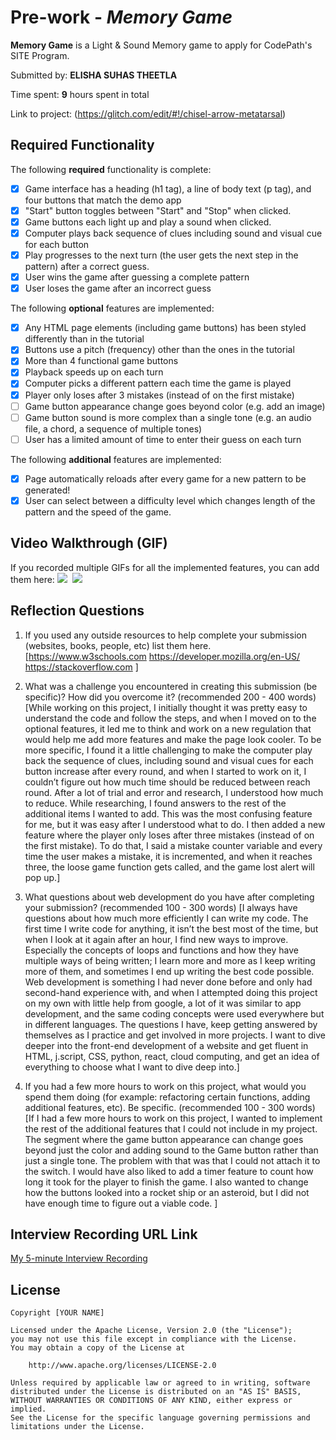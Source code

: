 # Pre-work - _Memory Game_

**Memory Game** is a Light & Sound Memory game to apply for CodePath's SITE Program.

Submitted by: **ELISHA SUHAS THEETLA**

Time spent: **9** hours spent in total

Link to project: (https://glitch.com/edit/#!/chisel-arrow-metatarsal)

## Required Functionality

The following **required** functionality is complete:

- [x] Game interface has a heading (h1 tag), a line of body text (p tag), and four buttons that match the demo app
- [x] "Start" button toggles between "Start" and "Stop" when clicked.
- [x] Game buttons each light up and play a sound when clicked.
- [x] Computer plays back sequence of clues including sound and visual cue for each button
- [x] Play progresses to the next turn (the user gets the next step in the pattern) after a correct guess.
- [x] User wins the game after guessing a complete pattern
- [x] User loses the game after an incorrect guess

The following **optional** features are implemented:

- [x] Any HTML page elements (including game buttons) has been styled differently than in the tutorial
- [x] Buttons use a pitch (frequency) other than the ones in the tutorial
- [x] More than 4 functional game buttons
- [x] Playback speeds up on each turn
- [x] Computer picks a different pattern each time the game is played
- [x] Player only loses after 3 mistakes (instead of on the first mistake)
- [ ] Game button appearance change goes beyond color (e.g. add an image)
- [ ] Game button sound is more complex than a single tone (e.g. an audio file, a chord, a sequence of multiple tones)
- [ ] User has a limited amount of time to enter their guess on each turn

The following **additional** features are implemented:

- [x] Page automatically reloads after every game for a new pattern to be generated!
- [x] User can select between a difficulty level which changes length of the pattern and the speed of the game.

## Video Walkthrough (GIF)

If you recorded multiple GIFs for all the implemented features, you can add them here:
![](http://g.recordit.co/WQTAooCNbf.gif)
![]()
![](http://g.recordit.co/e0CmN44iPv.gif)

## Reflection Questions

1. If you used any outside resources to help complete your submission (websites, books, people, etc) list them here.
   [https://www.w3schools.com
   https://developer.mozilla.org/en-US/
   https://stackoverflow.com
   ]

2. What was a challenge you encountered in creating this submission (be specific)? How did you overcome it? (recommended 200 - 400 words)
   [While working on this project, I initially thought it was pretty easy to understand the code and follow the steps, and when I moved on to the optional features, it led me to think and work on a new regulation that would help me add more features and make the page look cooler. To be more specific, I found it a little challenging to make the computer play back the sequence of clues, including sound and visual cues for each button increase after every round, and when I started to work on it, I couldn’t figure out how much time should be reduced between reach round. After a lot of trial and error and research, I understood how much to reduce. While researching, I found answers to the rest of the additional items I wanted to add. This was the most confusing feature for me, but it was easy after I understood what to do. I then added a new feature where the player only loses after three mistakes (instead of on the first mistake). To do that, I said a mistake counter variable and every time the user makes a mistake, it is incremented, and when it reaches three, the loose game function gets called, and the game lost alert will pop up.]
3. What questions about web development do you have after completing your submission? (recommended 100 - 300 words)
   [I always have questions about how much more efficiently I can write my code. The first time I write code for anything, it isn’t the best most of the time, but when I look at it again after an hour, I find new ways to improve. Especially the concepts of loops and functions and how they have multiple ways of being written; I learn more and more as I keep writing more of them, and sometimes I end up writing the best code possible. Web development is something I had never done before and only had second-hand experience with, and when I attempted doing this project on my own with little help from google, a lot of it was similar to app development, and the same coding concepts were used everywhere but in different languages. The questions I have, keep getting answered by themselves as I practice and get involved in more projects. I want to dive deeper into the front-end development of a website and get fluent in HTML, j.script, CSS, python, react, cloud computing, and get an idea of everything to choose what I want to dive deep into.]

4. If you had a few more hours to work on this project, what would you spend them doing (for example: refactoring certain functions, adding additional features, etc). Be specific. (recommended 100 - 300 words)
   [If I had a few more hours to work on this project, I wanted to implement the rest of the additional features that I could not include in my project. The segment where the game button appearance can change goes beyond just the color and adding sound to the Game button rather than just a single tone. The problem with that was that I could not attach it to the switch. I would have also liked to add a timer feature to count how long it took for the player to finish the game. I also wanted to change how the buttons looked into a rocket ship or an asteroid, but I did not have enough time to figure out a viable code.
   ]

## Interview Recording URL Link

[My 5-minute Interview Recording](https://www.loom.com/share/9c139a3c18404e1e90d7ab331fc716c3)

## License

    Copyright [YOUR NAME]

    Licensed under the Apache License, Version 2.0 (the "License");
    you may not use this file except in compliance with the License.
    You may obtain a copy of the License at

        http://www.apache.org/licenses/LICENSE-2.0

    Unless required by applicable law or agreed to in writing, software
    distributed under the License is distributed on an "AS IS" BASIS,
    WITHOUT WARRANTIES OR CONDITIONS OF ANY KIND, either express or implied.
    See the License for the specific language governing permissions and
    limitations under the License.
